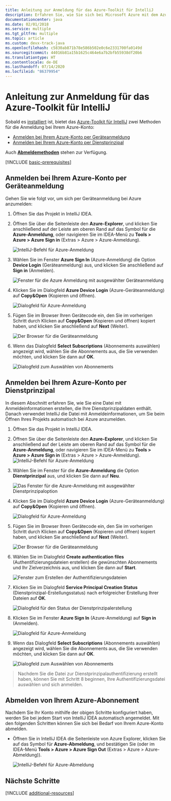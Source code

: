 ```yaml
---
title: Anleitung zur Anmeldung für das Azure-Toolkit für IntelliJ
description: Erfahren Sie, wie Sie sich bei Microsoft Azure mit dem Azure-Toolkit für IntelliJ anmelden.
documentationcenter: java
ms.date: 02/01/2018
ms.service: multiple
ms.tgt_pltfrm: multiple
ms.topic: article
ms.custom: devx-track-java
ms.openlocfilehash: c5830ab871b78e586b502e0c6e2331700fa0149d
ms.sourcegitcommit: 44016b81a15b1625c464e6a7b2bfb55938df20b6
ms.translationtype: HT
ms.contentlocale: de-DE
ms.lasthandoff: 07/14/2020
ms.locfileid: "86379954"
---
```

# <a name="sign-in-instructions-for-the-azure-toolkit-for-intellij"></a>Anleitung zur Anmeldung für das Azure-Toolkit für IntelliJ

Sobald es [installiert](https://www.jetbrains.com/help/idea/managing-plugins.html) ist, bietet das [Azure-Toolkit für IntelliJ](https://plugins.jetbrains.com/plugin/8053) zwei Methoden für die Anmeldung bei Ihrem Azure-Konto:

  - [Anmelden bei Ihrem Azure-Konto per Geräteanmeldung](#sign-in-to-your-azure-account-by-device-login)
  - [Anmelden bei Ihrem Azure-Konto per Dienstprinzipal](#sign-in-to-your-azure-account-by-service-principal)

Auch [**Abmeldemethoden**](#sign-out-of-your-azure-account) stehen zur Verfügung.

[!INCLUDE [basic-prerequisites](includes/basic-prerequisites.md)]

## <a name="sign-in-to-your-azure-account-by-device-login"></a>Anmelden bei Ihrem Azure-Konto per Geräteanmeldung

Gehen Sie wie folgt vor, um sich per Geräteanmeldung bei Azure anzumelden:

1. Öffnen Sie das Projekt in IntelliJ IDEA.

2. Öffnen Sie über die Seitenleiste den **Azure-Explorer**, und klicken Sie anschließend auf der Leiste am oberen Rand auf das Symbol für die **Azure-Anmeldung**, oder navigieren Sie im IDEA-Menü zu **Tools > Azure > Azure Sign in** (Extras > Azure > Azure-Anmeldung).

   ![IntelliJ-Befehl für Azure-Anmeldung][I01]

3. Wählen Sie im Fenster **Azure Sign In** (Azure-Anmeldung) die Option **Device Login** (Geräteanmeldung) aus, und klicken Sie anschließend auf **Sign in** (Anmelden).

   ![Fenster für die Azure Anmeldung mit ausgewählter Geräteanmeldung][I02]

4. Klicken Sie im Dialogfeld **Azure Device Login** (Azure-Geräteanmeldung) auf **Copy&Open** (Kopieren und öffnen).

   ![Dialogfeld für Azure-Anmeldung][I03]

5. Fügen Sie im Browser Ihren Gerätecode ein, den Sie im vorherigen Schritt durch Klicken auf **Copy&Open** (Kopieren und öffnen) kopiert haben, und klicken Sie anschließend auf **Next** (Weiter).

   ![Der Browser für die Geräteanmeldung][I04]

6. Wenn das Dialogfeld **Select Subscriptions** (Abonnements auswählen) angezeigt wird, wählen Sie die Abonnements aus, die Sie verwenden möchten, und klicken Sie dann auf **OK**.

   ![Dialogfeld zum Auswählen von Abonnements][I05]

## <a name="sign-in-to-your-azure-account-by-service-principal"></a>Anmelden bei Ihrem Azure-Konto per Dienstprinzipal

In diesem Abschnitt erfahren Sie, wie Sie eine Datei mit Anmeldeinformationen erstellen, die Ihre Dienstprinzipaldaten enthält. Danach verwendet IntelliJ die Datei mit Anmeldeinformationen, um Sie beim Öffnen Ihres Projekts automatisch bei Azure anzumelden.

1. Öffnen Sie das Projekt in IntelliJ IDEA.

1. Öffnen Sie über die Seitenleiste den **Azure-Explorer**, und klicken Sie anschließend auf der Leiste am oberen Rand auf das Symbol für die **Azure-Anmeldung**, oder navigieren Sie im IDEA-Menü zu **Tools > Azure > Azure Sign in** (Extras > Azure > Azure-Anmeldung).
   ![IntelliJ-Befehl für Azure-Anmeldung][A01]

1. Wählen Sie im Fenster für die **Azure-Anmeldung** die Option **Dienstprinzipal** aus, und klicken Sie dann auf **Neu**.

   ![Das Fenster für die Azure-Anmeldung mit ausgewählter Dienstprinzipaloption][A02]

1. Klicken Sie im Dialogfeld **Azure Device Login** (Azure-Geräteanmeldung) auf **Copy&Open** (Kopieren und öffnen).

   ![Dialogfeld für Azure-Anmeldung][A03]

1. Fügen Sie im Browser Ihren Gerätecode ein, den Sie im vorherigen Schritt durch Klicken auf **Copy&Open** (Kopieren und öffnen) kopiert haben, und klicken Sie anschließend auf **Next** (Weiter).

   ![Der Browser für die Geräteanmeldung][A04]

1. Wählen Sie im Dialogfeld **Create authentication files** (Authentifizierungsdateien erstellen) die gewünschten Abonnements und Ihr Zielverzeichnis aus, und klicken Sie dann auf **Start**.

   ![Fenster zum Erstellen der Authentifizierungsdateien][A05]

1. Klicken Sie im Dialogfeld **Service Principal Creation Status** (Dienstprinzipal-Erstellungsstatus) nach erfolgreicher Erstellung Ihrer Dateien auf **OK**.

   ![Dialogfeld für den Status der Dienstprinzipalerstellung][A06]

1. Klicken Sie im Fenster **Azure Sign In** (Azure-Anmeldung) auf **Sign in** (Anmelden). 

   ![Dialogfeld für Azure-Anmeldung][A07]

1. Wenn das Dialogfeld **Select Subscriptions** (Abonnements auswählen) angezeigt wird, wählen Sie die Abonnements aus, die Sie verwenden möchten, und klicken Sie dann auf **OK**.

   ![Dialogfeld zum Auswählen von Abonnements][A08]

> Nachdem Sie die Datei zur Dienstprinzipalauthentifizierung erstellt haben, können Sie mit Schritt 8 beginnen, Ihre Authentifizierungsdatei auswählen und sich anmelden.

## <a name="sign-out-of-your-azure-account"></a>Abmelden von Ihrem Azure-Abonnement

Nachdem Sie Ihr Konto mithilfe der obigen Schritte konfiguriert haben, werden Sie bei jedem Start von IntelliJ IDEA automatisch angemeldet. Mit den folgenden Schritten können Sie sich bei Bedarf von Ihrem Azure-Konto abmelden.

* Öffnen Sie in IntelliJ IDEA die Seitenleiste von Azure Explorer, klicken Sie auf das Symbol für **Azure-Abmeldung**, und bestätigen Sie (oder im IDEA-Menü **Tools > Azure > Azure Sign Out** (Extras > Azure > Azure-Abmeldung)).

   ![IntelliJ-Befehl für Azure-Abmeldung][L01]

## <a name="next-steps"></a>Nächste Schritte

[!INCLUDE [additional-resources](includes/additional-resources.md)]

<!-- URL List -->

<!-- IMG List -->

[I01]: media/sign-in-instructions/I01.png
[I02]: media/sign-in-instructions/I02.png
[I03]: media/sign-in-instructions/I03.png
[I04]: media/sign-in-instructions/I04.png
[I05]: media/sign-in-instructions/I05.png

[A01]: media/sign-in-instructions/A01.png
[A02]: media/sign-in-instructions/A02.png
[A03]: media/sign-in-instructions/A03.png
[A04]: media/sign-in-instructions/A04.png
[A05]: media/sign-in-instructions/A05.png
[A06]: media/sign-in-instructions/A06.png
[A07]: media/sign-in-instructions/A07.png
[A08]: media/sign-in-instructions/A08.png
[A09]: media/sign-in-instructions/A09.png

[L01]: media/sign-in-instructions/L01.png
[L02]: media/sign-in-instructions/L02.png
[L03]: media/sign-in-instructions/L03.png

